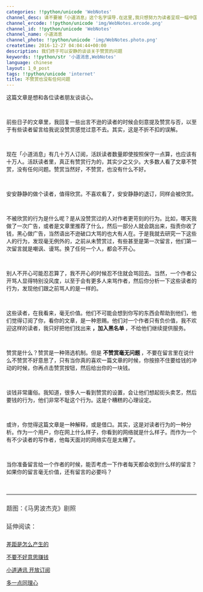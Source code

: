 ```yaml
---
categories: !!python/unicode 'WebNotes'
channel_desc: 请不要被「小道消息」这个名字误导.在这里,我只想努力为读者呈现一幅中国互联网的清明上河图.
channel_ercode: !!python/unicode 'img/WebNotes.ercode.png'
channel_id: !!python/unicode 'WebNotes'
channel_name: 小道消息
channel_photo: !!python/unicode 'img/WebNotes.photo.png'
createtime: 2016-12-27 04:04:44+00:00
description: 我们终于可以安静的谈谈关于赞赏的问题
keywords: !!python/str '小道消息,WebNotes'
language: chinese
layout: 1_0_post
tags: !!python/unicode 'internet'
title: 不赞赏也没有任何问题
---
```

<div class="rich_media_content" id="js_content">
<p>
         这篇文章是想和各位读者朋友谈谈心。
        </p>
<p>
<br/>
</p>
<p>
         前些日子的文章里，我回复一些出言不逊的读者的时候会刻意提及赞赏与否，以至于有些读者留言给我说没赞赏感觉过意不去。其实，这是不折不扣的误解。
        </p>
<p>
<br/>
</p>
<p>
         现在「小道消息」有几十万人订阅，活跃读者数量即使按照保守一点算，也应该有十万人。活跃读者里，真正有赞赏行为的，其实少之又少。大多数人看了文章不赞赏，没有任何问题。赞赏当然好，不赞赏，也没有什么不好。
        </p>
<p>
<br/>
</p>
<p>
         安安静静的做个读者，值得欣赏。不喜欢看了，安安静静的退订，同样会被欣赏。
        </p>
<p>
<br/>
</p>
<p>
         不被欣赏的行为是什么呢？是从没赞赏过的人对作者更苛刻的行为。比如，哪天我做了一次广告，或者是文章里推荐了什么，然后一部分人就会跳出来，指责你收了钱，黑心做广告，当然语出不逊破口大骂的也大有人在。于是我就去研究一下这些人的行为，发现毫无例外的，之前从未赞赏过，有些甚至是第一次留言，他们第一次留言就是嘲讽、谩骂。换了任何一个人，都会不开心。
        </p>
<p>
<br/>
</p>
<p>
         别人不开心可能忍忍算了，我不开心的时候忍不住就会骂回去。当然，一个作者公开骂人显得特别没风度，以至于会有更多人来骂作者，然后你分析一下这些读者的行为，发现他们跟之前骂人的是一样的。
        </p>
<p>
<br/>
</p>
<p>
         这些读者，在我看来，毫无价值。他们不可能会想到你写的东西会帮助到他们，他们觉得订阅了你，看你的文章，是一种恩赐。他们对一个作者只有负价值，我不欢迎这样的读者，我只好把他们找出来
         <strong>
          ，加入黑名单
         </strong>
         ，不给他们继续提供服务。
        </p>
<p>
<br/>
</p>
<p>
         赞赏是什么？赞赏是一种筛选机制。但是
         <strong>
          不赞赏毫无问题
         </strong>
         ，不要在留言里在说什么不赞赏不好意思了，只有当你真的喜欢一篇文章的时候，你按捺不住要给钱的冲动的时候，你再点击赞赏按钮，然后给出你的一块钱。
        </p>
<p>
<br/>
</p>
<p>
         谈钱非常庸俗。我知道，很多人一看到赞赏的设置，会让他们想起街头卖艺，然后要钱的行为，他们非常不耻这个行为。这是个糟糕的心理设定。
        </p>
<p>
<br/>
</p>
<p>
         或许，你觉得这篇文章是一种解释，或是借口。其实，这是对读者行为的一种分析。作为一个用户，你在网上什么样子，你看到的网络就是什么样子。而作为一个有不少读者的写作者，他每天面对的网络实在是太糟了。
        </p>
<p>
<br/>
</p>
<p>
         当你准备留言给一个作者的时候，能否考虑一下作者每天都会收到什么样的留言？如果你的留言毫无价值，还有留言的必要吗？
        </p>
<p>
<br/>
</p>
<hr style="font-family: Lato, Helvetica, Arial, freesans, clean, sans-serif; border-right-width: 0px; border-bottom-width: 0px; border-left-width: 0px; border-top-style: solid; border-top-color: rgb(234, 234, 234); height: 1px; margin-top: 1em; margin-bottom: 1em; color: rgb(51, 51, 51); font-size: 16px; white-space: normal;"/>
<p style="font-family: Lato, Helvetica, Arial, freesans, clean, sans-serif; border: 0px; font-size: 16px; margin-top: 1.5em; margin-bottom: 1.5em; outline: 0px; line-height: 1.5em; color: rgb(51, 51, 51); white-space: normal;">
<span style="font-family: 'Helvetica Neue', Helvetica, 'Hiragino Sans GB', 'Microsoft YaHei', Arial, sans-serif;">
          题图：《马男波杰克》剧照
         </span>
</p>
<p style="font-family: Lato, Helvetica, Arial, freesans, clean, sans-serif; border: 0px; font-size: 16px; margin-top: 1.5em; margin-bottom: 1.5em; outline: 0px; line-height: 1.5em; color: rgb(51, 51, 51); white-space: normal;">
<span style="font-family: 'Helvetica Neue', Helvetica, 'Hiragino Sans GB', 'Microsoft YaHei', Arial, sans-serif;">
          延伸阅读：
         </span>
<br/>
</p>
<p>
<a data_ue_src="http://mp.weixin.qq.com/s?__biz=MjM5ODIyMTE0MA==&amp;mid=2650968803&amp;idx=1&amp;sn=219a632fc2f0b6190d647264c583a9bd&amp;chksm=bd3836d88a4fbfce52cfdf53c34462ef9bc61587894bcb9827ed020320a09cc103801e438e75&amp;scene=21#wechat_redirect" href="http://mp.weixin.qq.com/s?__biz=MjM5ODIyMTE0MA==&amp;mid=2650968803&amp;idx=1&amp;sn=219a632fc2f0b6190d647264c583a9bd&amp;chksm=bd3836d88a4fbfce52cfdf53c34462ef9bc61587894bcb9827ed020320a09cc103801e438e75&amp;scene=21#wechat_redirect" target="_blank">
          差距是怎么产生的
         </a>
<br/>
</p>
<p>
<a data_ue_src="http://mp.weixin.qq.com/s?__biz=MjM5ODIyMTE0MA==&amp;mid=2650968866&amp;idx=1&amp;sn=9eab7971e15259b71586e5c4e28dfcf8&amp;chksm=bd3837198a4fbe0ff3154c8710ac35de4f4e49f648f5afca81adad61b020540fc432e7f0ab0c&amp;scene=21#wechat_redirect" href="http://mp.weixin.qq.com/s?__biz=MjM5ODIyMTE0MA==&amp;mid=2650968866&amp;idx=1&amp;sn=9eab7971e15259b71586e5c4e28dfcf8&amp;chksm=bd3837198a4fbe0ff3154c8710ac35de4f4e49f648f5afca81adad61b020540fc432e7f0ab0c&amp;scene=21#wechat_redirect" target="_blank">
          不要不好意思赚钱
         </a>
<br/>
</p>
<p>
<a data_ue_src="http://mp.weixin.qq.com/s?__biz=MjM5ODIyMTE0MA==&amp;mid=2650968864&amp;idx=2&amp;sn=ea707f70b758d487fc1f9739e7595b4c&amp;chksm=bd38371b8a4fbe0deeda2b538f7beee16f3c552d7851ba57aec4ff3e8b50d31eb862fcfe2f5d&amp;scene=21#wechat_redirect" href="http://mp.weixin.qq.com/s?__biz=MjM5ODIyMTE0MA==&amp;mid=2650968864&amp;idx=2&amp;sn=ea707f70b758d487fc1f9739e7595b4c&amp;chksm=bd38371b8a4fbe0deeda2b538f7beee16f3c552d7851ba57aec4ff3e8b50d31eb862fcfe2f5d&amp;scene=21#wechat_redirect" target="_blank">
          小道通讯 开放订阅
         </a>
<br/>
</p>
<p>
<a data_ue_src="http://mp.weixin.qq.com/s?__biz=MjM5ODIyMTE0MA==&amp;mid=2650968994&amp;idx=1&amp;sn=42942740b643712743a2920d4c8b0366&amp;chksm=bd3837998a4fbe8fa732ab515e6f9f95f0a311179d572f4942459809cc5e9363ab1209d7dc33&amp;scene=21#wechat_redirect" href="http://mp.weixin.qq.com/s?__biz=MjM5ODIyMTE0MA==&amp;mid=2650968994&amp;idx=1&amp;sn=42942740b643712743a2920d4c8b0366&amp;chksm=bd3837998a4fbe8fa732ab515e6f9f95f0a311179d572f4942459809cc5e9363ab1209d7dc33&amp;scene=21#wechat_redirect" target="_blank">
          多一点同理心
         </a>
<br/>
</p>
</div>